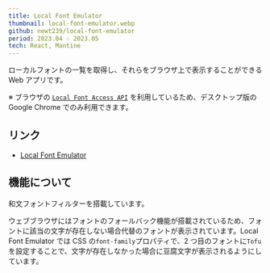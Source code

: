 ```yaml
---
title: Local Font Emulator
thumbnail: local-font-emulator.webp
github: newt239/local-font-emulator
period: 2023.04 - 2023.05
tech: React, Mantine
---
```


ローカルフォントの一覧を取得し、それらをブラウザ上で表示することができる Web アプリです。

※ ブラウザの <a href="https://developer.mozilla.org/en-US/docs/Web/API/Local_Font_Access_API" target="_blank">`Local Font Access API`</a> を利用しているため、デスクトップ版の Google Chrome でのみ利用できます。

## リンク

- <a href="https://newt239.github.io/local-font-emulator/" target="_blank">Local Font Emulator</a>

## 機能について

和文フォントフィルターを搭載しています。

ウェブブラウザにはフォントのフォールバック機能が搭載されているため、フォントに該当の文字が存在しない場合代替のフォントが表示されています。Local Font Emulator では CSS の`font-family`プロパティで、2 つ目のフォントに`Tofu`を設定することで、文字が存在しなかった場合に豆腐文字が表示されるようにしています。

